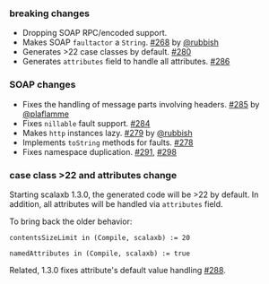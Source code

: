   [284]: https://github.com/eed3si9n/scalaxb/issues/284
  [279]: https://github.com/eed3si9n/scalaxb/pull/279
  [268]: https://github.com/eed3si9n/scalaxb/pull/268
  [278]: https://github.com/eed3si9n/scalaxb/issues/278
  [280]: https://github.com/eed3si9n/scalaxb/issues/280
  [285]: https://github.com/eed3si9n/scalaxb/issues/285
  [286]: https://github.com/eed3si9n/scalaxb/issues/286
  [288]: https://github.com/eed3si9n/scalaxb/issues/288
  [291]: https://github.com/eed3si9n/scalaxb/issues/291
  [298]: https://github.com/eed3si9n/scalaxb/issues/298
  [@rubbish]: https://github.com/rubbish
  [@plaflamme]: https://github.com/plaflamme

### breaking changes

- Dropping SOAP RPC/encoded support.
- Makes SOAP `faultactor` a `String`. [#268][268] by [@rubbish][@rubbish]
- Generates >22 case classes by default. [#280][280]
- Generates `attributes` field to handle all attributes. [#286][286]

### SOAP changes

- Fixes the handling of message parts involving headers. [#285][285] by [@plaflamme][@plaflamme]
- Fixes `nillable` fault support. [#284][284]
- Makes `http` instances lazy. [#279][279] by [@rubbish][@rubbish]
- Implements `toString` methods for faults. [#278][279]
- Fixes namespace duplication. [#291][291], [#298][298]

### case class >22 and attributes change

Starting scalaxb 1.3.0, the generated code will be >22 by default. In addition, all attributes will be handled via `attributes` field.

To bring back the older behavior:

    contentsSizeLimit in (Compile, scalaxb) := 20
  
    namedAttributes in (Compile, scalaxb) := true

Related, 1.3.0 fixes attribute's default value handling [#288][288].
